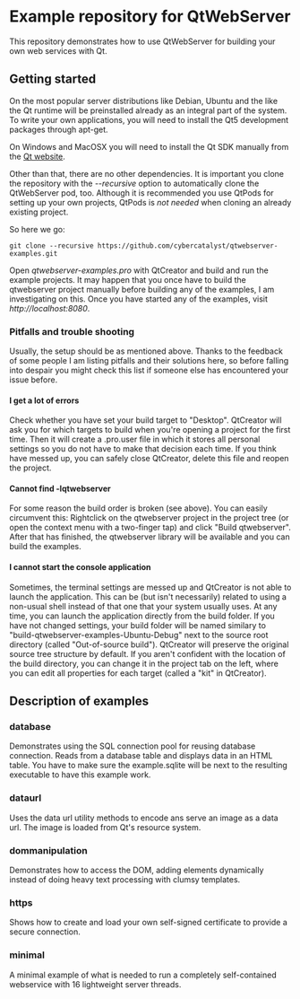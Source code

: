 # Example repository for QtWebServer

This repository demonstrates how to use QtWebServer for building your own web
services with Qt.

## Getting started

On the most popular server distributions like Debian, Ubuntu and the like the Qt runtime will be preinstalled already as an integral part of the system. To write your own applications, you will need to install the Qt5 development packages through apt-get.

On Windows and MacOSX you will need to install the Qt SDK manually from the [Qt website](http://www.qt.io/download-open-source/).

Other than that, there are no other dependencies. It is important you clone the repository with the *--recursive* option to automatically clone the QtWebServer pod, too. Although it is recommended you use QtPods for setting up your own projects, QtPods is *not needed* when cloning an already existing project.

So here we go:
```
git clone --recursive https://github.com/cybercatalyst/qtwebserver-examples.git
```

Open *qtwebserver-examples.pro* with QtCreator and build and run the example projects. It may happen that you once have to build the qtwebserver project manually before building any of the examples, I am investigating on this. Once you have started any of the examples, visit *http://localhost:8080*.

### Pitfalls and trouble shooting

Usually, the setup should be as mentioned above. Thanks to the feedback of some people I am listing pitfalls and their solutions here, so before falling into despair you might check this list if someone else has encountered your issue before.

#### I get a lot of errors
Check whether you have set your build target to "Desktop". QtCreator will ask you for which targets to build when you're opening a project for the first time. Then it will create a .pro.user file in which it stores all personal settings so you do not have to make that decision each time. If you think have messed up, you can safely close QtCreator, delete this file and reopen the project.

#### Cannot find -lqtwebserver
For some reason the build order is broken (see above). You can easily circumvent this: Rightclick on the qtwebserver project in the project tree (or open the context menu with a two-finger tap) and click "Build qtwebserver". After that has finished, the qtwebserver library will be available and you can build the examples.

#### I cannot start the console application
Sometimes, the terminal settings are messed up and QtCreator is not able to launch the application. This can be (but isn't necessarily) related to using a non-usual shell instead of that one that your system usually uses. At any time, you can launch the application directly from the build folder. If you have not changed settings, your build folder will be named similary to "build-qtwebserver-examples-Ubuntu-Debug" next to the source root directory (called "Out-of-source build"). QtCreator will preserve the original source tree structure by default. If you aren't confident with the location of the build directory, you can change it in the project tab on the left, where you can edit all properties for each target (called a "kit" in QtCreator).

## Description of examples

### database

Demonstrates using the SQL connection pool for reusing database connection. Reads from a database table and displays data in an HTML table. You have to make sure the example.sqlite will be next to the resulting executable to have this example work.

### dataurl

Uses the data url utility methods to encode ans serve an image as a data url. The image is loaded from Qt's resource system.

### dommanipulation

Demonstrates how to access the DOM, adding elements dynamically instead of doing heavy text processing with clumsy templates.

### https

Shows how to create and load your own self-signed certificate to provide a secure connection.

### minimal

A minimal example of what is needed to run a completely self-contained webservice with 16 lightweight server threads.
